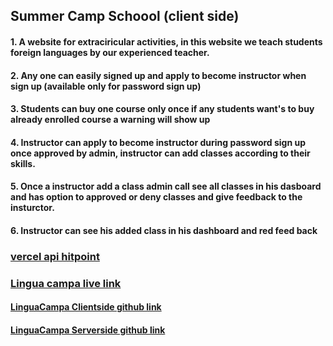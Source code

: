 
## Summer Camp Schoool (client side)

#### 1. A website for extraciricular activities, in this website we teach students foreign languages by our experienced teacher.

#### 2.  Any one can easily signed up and apply to become instructor when sign up (available only for password sign up) 

#### 3. Students can buy one course only once if any students want's to buy already enrolled course a warning will show up

#### 4. Instructor can apply to become instructor during password sign up once approved by admin, instructor can add classes according to their skills.

 #### 5. Once a instructor add a class admin call see all classes in his dasboard and has option to approved or deny classes and give feedback to the insturctor.

 #### 6. Instructor can see his added class in his dashboard and red feed back



### [vercel api hitpoint](https://linguacampa.vercel.app/)

### [Lingua campa live link](https://linguacampa.web.app/)

#### [LinguaCampa Clientside github link](https://github.com/programming-hero-web-course1/b712-summer-camp-client-side-hasankarim18)

#### [LinguaCampa Serverside github link](https://github.com/programming-hero-web-course1/b7a12-summer-camp-server_side-hasankarim18)
